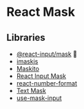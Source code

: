 # React Mask

<!--
raw value
-->

## Libraries

- [@react-input/mask](/react-input/mask.md) 🌟
- [imaskjs](https://github.com/uNmAnNeR/imaskjs/tree/master/packages/react-imask)
- [Maskito](/maskito/react.md)
- [React Input Mask](https://github.com/Code-Forge-Net/react-input-mask) <!-- raw support -->
- [react-number-format](https://github.com/s-yadav/react-number-format)
- [Text Mask](https://github.com/text-mask/text-mask)
- [use-mask-input](/use-mask-input.md) <!-- raw support / heavy library -->

<!--
Phone Input: https://shadcn-phone-input-five.vercel.app

https://github.com/cchanxzy/react-currency-input-field

Old

https://github.com/ianmcnally/react-currency-masked-input
https://github.com/thiagozanetti/react-intl-currency-input
https://github.com/realadvisor/rifm
https://github.com/sanniassin/react-input-mask
-->
